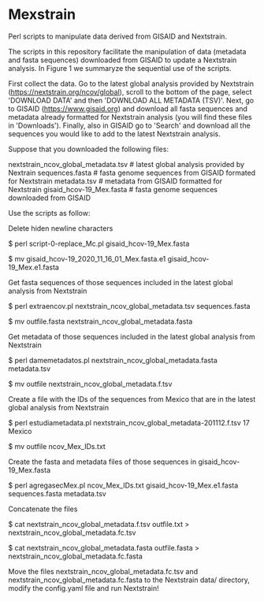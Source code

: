 # Mexstrain
Perl scripts to manipulate data derived from GISAID and Nextstrain.

The scripts in this repository facilitate the manipulation of data (metadata and fasta sequences) downloaded from GISAID to update a Nextstrain analysis. In Figure 1 we summaryze the sequential use of the scripts. 

First collect the data. Go to the latest global analysis provided by Nextstrain (https://nextstrain.org/ncov/global), scroll to the bottom of the page, select 'DOWNLOAD DATA' and then 'DOWNLOAD ALL METADATA (TSV)'. Next, go to GISAID (https://www.gisaid.org) and download all fasta sequences and metadata already formatted for Nextstrain analysis (you will find these files in 'Downloads'). Finally, also in GISAID go to 'Search' and download all the sequences you would like to add to the latest Nextstrain analysis.

Suppose that you downloaded the following files:

nextstrain_ncov_global_metadata.tsv # latest global analysis provided by Nextrain
sequences.fasta # fasta genome sequences from GISAID formated for Nextstrain
metadata.tsv # metadata from GISAID formatted for Nextstrain
gisaid_hcov-19_Mex.fasta # fasta genome sequences downloaded from GISAID

Use the scripts as follow:

Delete hiden newline characters

$ perl script-0-replace_Mc.pl gisaid_hcov-19_Mex.fasta

$ mv gisaid_hcov-19_2020_11_16_01_Mex.fasta.e1 gisaid_hcov-19_Mex.e1.fasta

Get fasta sequences of those sequences included in the latest global analysis from Nextstrain

$ perl extraencov.pl nextstrain_ncov_global_metadata.tsv sequences.fasta

$ mv outfile.fasta nextstrain_ncov_global_metadata.fasta

Get metadata of those sequences included in the latest global analysis from Nextstrain

$ perl damemetadatos.pl nextstrain_ncov_global_metadata.fasta metadata.tsv

$ mv outfile nextstrain_ncov_global_metadata.f.tsv

Create a file with the IDs of the sequences from Mexico that are in the latest global analysis from Nextstrain

$ perl estudiametadata.pl nextstrain_ncov_global_metadata-201112.f.tsv 17 Mexico

$ mv outfile ncov_Mex_IDs.txt

Create the fasta and metadata files of those sequences in gisaid_hcov-19_Mex.fasta 

$ perl agregasecMex.pl ncov_Mex_IDs.txt gisaid_hcov-19_Mex.e1.fasta sequences.fasta metadata.tsv 

Concatenate the files 

$ cat nextstrain_ncov_global_metadata.f.tsv outfile.txt > nextstrain_ncov_global_metadata.fc.tsv

$ cat nextstrain_ncov_global_metadata.fasta outfile.fasta > nextstrain_ncov_global_metadata.fc.fasta

Move the files nextstrain_ncov_global_metadata.fc.tsv and nextstrain_ncov_global_metadata.fc.fasta to the Nextstrain data/ directory, modify the config.yaml file and run Nextstrain!




